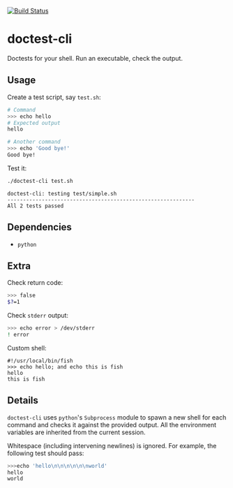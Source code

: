 [![Build Status](https://travis-ci.org/ivan-krukov/doctest-cli.svg?branch=master)](https://travis-ci.org/ivan-krukov/doctest-cli)

# doctest-cli

Doctests for your shell.
Run an executable, check the output.

## Usage

Create a test script, say `test.sh`:

```sh
# Command
>>> echo hello
# Expected output
hello

# Another command
>>> echo 'Good bye!'
Good bye!
```

Test it:

```bash
./doctest-cli test.sh
```

```
doctest-cli: testing test/simple.sh
------------------------------------------------------------
All 2 tests passed
```

## Dependencies

* `python`

## Extra 

Check return code:

```sh
>>> false
$?=1
```

Check `stderr` output:

```sh
>>> echo error > /dev/stderr
! error
```

Custom shell:

```fish
#!/usr/local/bin/fish
>>> echo hello; and echo this is fish
hello
this is fish
```

## Details

`doctest-cli` uses `python`'s `Subprocess` module to spawn a new shell for each command and checks it against the provided output. All the environment variables are inherited from the current session. 

Whitespace (including intervening newlines) is ignored. For example, the following test should pass:

```sh
>>>echo 'hello\n\n\n\n\n\nworld'
hello
world
```
